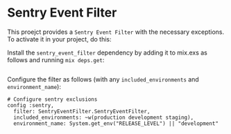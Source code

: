 # Sentry Event Filter

This proejct provides a `Sentry Event Filter` with the necessary exceptions. To activate it in your project, do this:

Install the `sentry_event_filter` dependency by adding it to mix.exs as follows and running `mix deps.get`:
```

```

Configure the filter as follows (with any `included_environments` and `environment_name`):
```
# Configure sentry exclusions
config :sentry,
  filter: SentryEventFilter.SentryEventFilter,
  included_environments: ~w(production development staging),
  environment_name: System.get_env("RELEASE_LEVEL") || "development"
```


